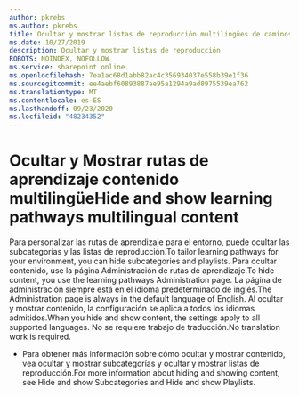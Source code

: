 ```yaml
---
author: pkrebs
ms.author: pkrebs
title: Ocultar y mostrar listas de reproducción multilingües de caminos de aprendizaje
ms.date: 10/27/2019
description: Ocultar y mostrar listas de reproducción
ROBOTS: NOINDEX, NOFOLLOW
ms.service: sharepoint online
ms.openlocfilehash: 7ea1ac68d1abb82ac4c356934037e558b39e1f36
ms.sourcegitcommit: ee4aebf60893887ae95a1294a9ad8975539ea762
ms.translationtype: MT
ms.contentlocale: es-ES
ms.lasthandoff: 09/23/2020
ms.locfileid: "48234352"
---
```

# <a name="hide-and-show-learning-pathways-multilingual-content"></a><span data-ttu-id="52282-103">Ocultar y Mostrar rutas de aprendizaje contenido multilingüe</span><span class="sxs-lookup"><span data-stu-id="52282-103">Hide and show learning pathways multilingual content</span></span> 

<span data-ttu-id="52282-104">Para personalizar las rutas de aprendizaje para el entorno, puede ocultar las subcategorías y las listas de reproducción.</span><span class="sxs-lookup"><span data-stu-id="52282-104">To tailor learning pathways for your environment, you can hide subcategories and playlists.</span></span> <span data-ttu-id="52282-105">Para ocultar contenido, use la página Administración de rutas de aprendizaje.</span><span class="sxs-lookup"><span data-stu-id="52282-105">To hide content, you use the learning pathways Administration page.</span></span> <span data-ttu-id="52282-106">La página de administración siempre está en el idioma predeterminado de inglés.</span><span class="sxs-lookup"><span data-stu-id="52282-106">The Administration page is always in the default language of English.</span></span> <span data-ttu-id="52282-107">Al ocultar y mostrar contenido, la configuración se aplica a todos los idiomas admitidos.</span><span class="sxs-lookup"><span data-stu-id="52282-107">When you hide and show content, the settings apply to all supported languages.</span></span> <span data-ttu-id="52282-108">No se requiere trabajo de traducción.</span><span class="sxs-lookup"><span data-stu-id="52282-108">No translation work is required.</span></span> 

- <span data-ttu-id="52282-109">Para obtener más información sobre cómo ocultar y mostrar contenido, vea ocultar y mostrar subcategorías y ocultar y mostrar listas de reproducción.</span><span class="sxs-lookup"><span data-stu-id="52282-109">For more information about hiding and showing content, see Hide and show Subcategories and Hide and show Playlists.</span></span> 



